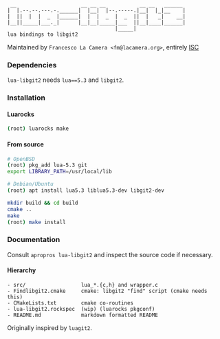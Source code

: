 ```
 __                     __ __ __           __ __   ______ 
|  |.--.--.---.-.______|  |__|  |--.-----.|__|  |_|__    |
|  ||  |  |  _  |______|  |  |  _  |  _  ||  |   _|    __|
|__||_____|___._|      |__|__|_____|___  ||__|____|______|
                                   |_____|                                   
lua bindings to libgit2
```  
Maintained by `Francesco La Camera <fm@lacamera.org>`, entirely [ISC](LICENSE)
### Dependencies
`lua-libgit2` needs `lua==5.3` and `libgit2`.
### Installation
#### Luarocks
```sh
(root) luarocks make
```
#### From source
```sh
# OpenBSD
(root) pkg_add lua-5.3 git
export LIBRARY_PATH=/usr/local/lib
```
```sh
# Debian/Ubuntu
(root) apt install lua5.3 liblua5.3-dev libgit2-dev
```
```sh
mkdir build && cd build
cmake ..
make 
(root) make install
```
### Documentation
Consult `apropros lua-libgit2` and inspect the source code if necessary.  
#### Hierarchy
```
- src/                  lua_*.{c,h} and wrapper.c
- Findlibgit2.cmake     cmake: libgit2 "find" script (cmake needs this)
- CMakeLists.txt        cmake co-routines
- lua-libgit2.rockspec  (wip) (luarocks pkgconf)
- README.md             markdown formatted README
```
Originally inspired by `luagit2`.
